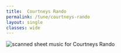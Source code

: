 ```yaml
---
title:  Courtneys Rando
permalink: /tune/courtneys-rando
layout: single
classes: wide
---
```


<img src="/tune/scan/courtneys-rando.jpg" alt="scanned sheet music for Courtneys Rando">

